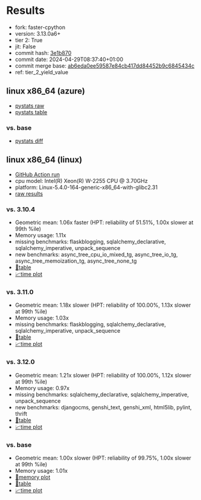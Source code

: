 # Results

- fork: faster-cpython
- version: 3.13.0a6+
- tier 2: True
- jit: False
- commit hash: [3e1b870](https://github.com/faster%2dcpython/cpython/commit/3e1b870)
- commit date: 2024-04-29T08:37:40+01:00
- commit merge base: [ab6eda0ee59587e84cb417dd84452b9c6845434c](https://github.com/faster%2dcpython/cpython/commit/ab6eda0ee59587e84cb417dd84452b9c6845434c)
- ref: tier_2_yield_value

## linux x86_64 (azure)

- [pystats raw](bm-20240429-azure-x86_64-faster%252dcpython-tier_2_yield_value-3.13.0a6%2B-3e1b870-pystats.json)
- [pystats table](bm-20240429-azure-x86_64-faster%252dcpython-tier_2_yield_value-3.13.0a6%2B-3e1b870-pystats.md)

### vs. base

- [pystats diff](bm-20240429-azure-x86_64-faster%252dcpython-tier_2_yield_value-3.13.0a6%2B-3e1b870-pystats-vs-base.md)

## linux x86_64 (linux)

- [GitHub Action run](https://github.com/faster-cpython/benchmarking/actions/runs/8875103345)
- cpu model: Intel(R) Xeon(R) W-2255 CPU @ 3.70GHz
- platform: Linux-5.4.0-164-generic-x86_64-with-glibc2.31
- [raw results](bm-20240429-linux-x86_64-faster%252dcpython-tier_2_yield_value-3.13.0a6%2B-3e1b870.json)

### vs. 3.10.4

- Geometric mean: 1.06x faster (HPT: reliability of 51.51%, 1.00x slower at 99th %ile)
- Memory usage: 1.11x
- missing benchmarks: flaskblogging, sqlalchemy_declarative, sqlalchemy_imperative, unpack_sequence
- new benchmarks: async_tree_cpu_io_mixed_tg, async_tree_io_tg, async_tree_memoization_tg, async_tree_none_tg
- [📄table](bm-20240429-linux-x86_64-faster%252dcpython-tier_2_yield_value-3.13.0a6%2B-3e1b870-vs-3.10.4.md)
- [📈time plot](bm-20240429-linux-x86_64-faster%252dcpython-tier_2_yield_value-3.13.0a6%2B-3e1b870-vs-3.10.4.png)

### vs. 3.11.0

- Geometric mean: 1.18x slower (HPT: reliability of 100.00%, 1.13x slower at 99th %ile)
- Memory usage: 1.03x
- missing benchmarks: flaskblogging, sqlalchemy_declarative, sqlalchemy_imperative, unpack_sequence
- [📄table](bm-20240429-linux-x86_64-faster%252dcpython-tier_2_yield_value-3.13.0a6%2B-3e1b870-vs-3.11.0.md)
- [📈time plot](bm-20240429-linux-x86_64-faster%252dcpython-tier_2_yield_value-3.13.0a6%2B-3e1b870-vs-3.11.0.png)

### vs. 3.12.0

- Geometric mean: 1.21x slower (HPT: reliability of 100.00%, 1.12x slower at 99th %ile)
- Memory usage: 0.97x
- missing benchmarks: sqlalchemy_declarative, sqlalchemy_imperative, unpack_sequence
- new benchmarks: djangocms, genshi_text, genshi_xml, html5lib, pylint, thrift
- [📄table](bm-20240429-linux-x86_64-faster%252dcpython-tier_2_yield_value-3.13.0a6%2B-3e1b870-vs-3.12.0.md)
- [📈time plot](bm-20240429-linux-x86_64-faster%252dcpython-tier_2_yield_value-3.13.0a6%2B-3e1b870-vs-3.12.0.png)

### vs. base

- Geometric mean: 1.00x slower (HPT: reliability of 99.75%, 1.00x slower at 99th %ile)
- Memory usage: 1.01x
- [🧠memory plot](bm-20240429-linux-x86_64-faster%252dcpython-tier_2_yield_value-3.13.0a6%2B-3e1b870-vs-base-mem.png)
- [📄table](bm-20240429-linux-x86_64-faster%252dcpython-tier_2_yield_value-3.13.0a6%2B-3e1b870-vs-base.md)
- [📈time plot](bm-20240429-linux-x86_64-faster%252dcpython-tier_2_yield_value-3.13.0a6%2B-3e1b870-vs-base.png)

